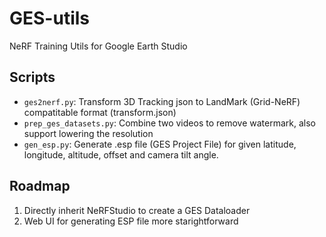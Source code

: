 # GES-utils
NeRF Training Utils for Google Earth Studio


## Scripts

- `ges2nerf.py`: Transform 3D Tracking json to LandMark (Grid-NeRF) compatitable format (transform.json)
- `prep_ges_datasets.py`: Combine two videos to remove watermark, also support lowering the resolution
- `gen_esp.py`: Generate .esp file (GES Project File) for given latitude, longitude, altitude, offset and camera tilt angle.

## Roadmap

1. Directly inherit NeRFStudio to create a GES Dataloader
2. Web UI for generating ESP file more starightforward
